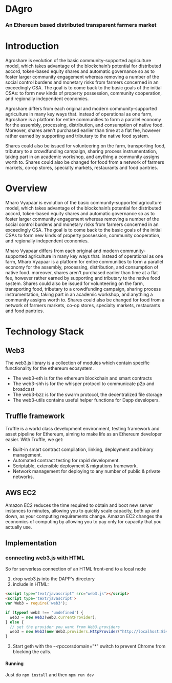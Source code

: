 # DAgro

### An Ethereum based distributed transparent farmers market

# Introduction

Agroshare is evolution of the basic community-supported agriculture model, which takes advantage of the blockchain’s potential for distributed accord, token-based equity shares and automatic governance so as to foster larger community engagement whereas removing a number of the social control burdens and monetary risks from farmers concerned in an exceedingly CSA. The goal is to come back to the basic goals of the initial CSAs: to form new kinds of property possession, community cooperation, and regionally independent economies.

Agroshare differs from each original and modern community-supported agriculture in many key ways that. instead of operational as one farm, Agroshare is a platform for entire communities to form a parallel economy for the assembly, processing, distribution, and consumption of native food. Moreover, shares aren't purchased earlier than time at a flat fee, however rather earned by supporting and tributary to the native food system.

Shares could also be issued for volunteering on the farm, transporting food, tributary to a crowdfunding campaign, sharing process instrumentation, taking part in an academic workshop, and anything a community assigns worth to. Shares could also be changed for food from a network of farmers markets, co-op stores, specialty markets, restaurants and food pantries.

# Overview

Mharo Vyapaar is evolution of the basic community-supported agriculture model, which takes advantage of the blockchain’s potential for distributed accord, token-based equity shares and automatic governance so as to foster larger community engagement whereas removing a number of the social control burdens and monetary risks from farmers concerned in an exceedingly CSA. The goal is to come back to the basic goals of the initial CSAs to form new kinds of property possession, community cooperation, and regionally independent economies.

Mharo Vyapaar differs from each original and modern community-supported agriculture in many key ways that. instead of operational as one farm, Mharo Vyapaar is a platform for entire communities to form a parallel economy for the assembly, processing, distribution, and consumption of native food. moreover, shares aren't purchased earlier than time at a flat fee, however rather earned by supporting and tributary to the native food system. Shares could also be issued for volunteering on the farm, transporting food, tributary to a crowdfunding campaign, sharing process instrumentation, taking part in an academic workshop, and anything a community assigns worth to. Shares could also be changed for food from a network of farmers markets, co-op stores, specialty markets, restaurants and food pantries.

# Technology Stack

## Web3

The web3.js library is a collection of modules which contain specific functionality for the ethereum ecosystem.

- The web3-eth is for the ethereum blockchain and smart contracts
- The web3-shh is for the whisper protocol to communicate p2p and broadcast
- The web3-bzz is for the swarm protocol, the decentralized file storage
- The web3-utils contains useful helper functions for Dapp developers.

## Truffle framework

Truffle is a world class development environment, testing framework and asset pipeline for Ethereum, aiming to make life as an Ethereum developer easier. With Truffle, we get:

- Built-in smart contract compilation, linking, deployment and binary management.
- Automated contract testing for rapid development.
- Scriptable, extensible deployment & migrations framework.
- Network management for deploying to any number of public & private networks.

## AWS EC2

Amazon EC2 reduces the time required to obtain and boot new server instances to minutes, allowing you to quickly scale capacity, both up and down, as your computing requirements change. Amazon EC2 changes the economics of computing by allowing you to pay only for capacity that you actually use.

## Implementation

### connecting web3.js with HTML

So for serverless connection of an HTML front-end to a local node

1. drop web3.js into the DAPP's directory
2. include in HTML:

```HTML
<script type="text/javascript" src="web3.js"></script>
<script type='text/javascript'>
var Web3 = require('web3');

if (typeof web3 !== 'undefined') {
  web3 = new Web3(web3.currentProvider);
} else {
  // set the provider you want from Web3.providers
  web3 = new Web3(new Web3.providers.HttpProvider("http://localhost:8545"));
}
```

3. Start geth with the --rpccorsdomain="\*" switch to prevent Chrome from blocking the calls.

#### Running

Just do `npm install` and then `npm run dev`
